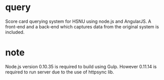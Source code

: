 # query
Score card querying system for HSNU using node.js and AngularJS. A front-end and a back-end which captures data from the original system is included.

# note
Node.js version 0.10.35 is required to build using Gulp. However 0.11.14 is required to run server due to the use of httpsync lib.
